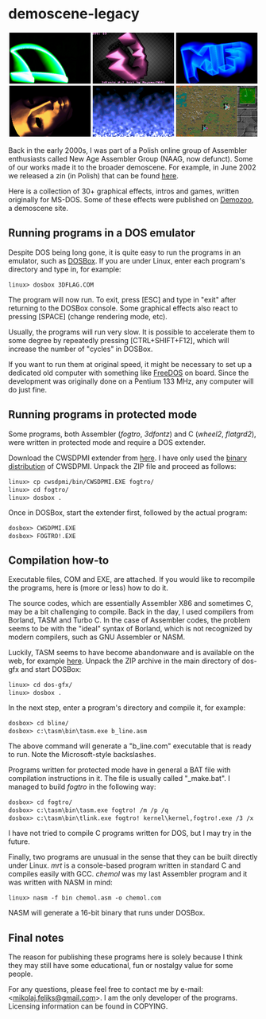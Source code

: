 # demoscene-legacy
<img src="./sample.png" alt="Sample image" width="600" />

Back in the early 2000s, I was part of a Polish online group of
Assembler enthusiasts called New Age Assembler Group (NAAG, 
now defunct). Some of our works made it to the broader demoscene. 
For example, in June 2002 we released a zin (in Polish) that can 
be found [here](http://www.pouet.net/prod.php?which=50666).

Here is a collection of 30+ graphical effects, intros and games, 
written originally for MS-DOS. Some of these effects were published 
on [Demozoo](https://demozoo.org/sceners/70017/), a demoscene site.


## Running programs in a DOS emulator

Despite DOS being long gone, it is quite easy to run the programs in
an emulator, such as [DOSBox](http://www.dosbox.com/). If you are 
under Linux, enter each program's directory and type in, for example:

```
linux> dosbox 3DFLAG.COM
```

The program will now run. To exit, press [ESC] and type in "exit"
after returning to the DOSBox console. Some graphical effects also
react to pressing [SPACE] (change rendering mode, etc).

Usually, the programs will run very slow. It is possible to accelerate
them to some degree by repeatedly pressing [CTRL+SHIFT+F12], 
which will increase the number of "cycles" in DOSBox.

If you want to run them at original speed, it might be necessary 
to set up a dedicated old computer with something like
[FreeDOS](http://www.freedos.org/) on board. Since the development 
was originally done on a Pentium 133 MHz, any computer will do 
just fine.


## Running programs in protected mode

Some programs, both Assembler (*fogtro*, *3dfontz*) and C (*wheel2*,
*flatgrd2*), were written in protected mode and require a DOS extender.

Download the CWSDPMI extender from 
[here](https://web.archive.org/web/20151217064947/http://homer.rice.edu/~sandmann/cwsdpmi/index.html).
I have only used the
[binary distribution](https://web.archive.org/web/20151217064947/http://homer.rice.edu/~sandmann/cwsdpmi/csdpmi7b.zip)
of CWSDPMI. Unpack the ZIP file and proceed as follows:

```
linux> cp cwsdpmi/bin/CWSDPMI.EXE fogtro/
linux> cd fogtro/
linux> dosbox .
```

Once in DOSBox, start the extender first, followed by the actual
program:

```
dosbox> CWSDPMI.EXE
dosbox> FOGTRO!.EXE
```


## Compilation how-to

Executable files, COM and EXE, are attached. If you would like to 
recompile the programs, here is (more or less) how to do it.

The source codes, which are essentially Assembler X86 and 
sometimes C, may be a bit challenging to compile. Back in the day, 
I used compilers from Borland, TASM and Turbo C. In the case 
of Assembler codes, the problem seems to be with the "ideal" syntax 
of Borland, which is not recognized by modern compilers, such as
GNU Assembler or NASM.

Luckily, TASM seems to have become abandonware and is available 
on the web, for example [here](http://trimtab.ca/assets/files/tasm.zip). 
Unpack the ZIP archive in the main directory of dos-gfx and 
start DOSBox:

```
linux> cd dos-gfx/
linux> dosbox .
```

In the next step, enter a program's directory and compile it, 
for example:

```
dosbox> cd bline/
dosbox> c:\tasm\bin\tasm.exe b_line.asm
```

The above command will generate a "b\_line.com" executable that is ready
to run. Note the Microsoft-style backslashes.

Programs written for protected mode have in general 
a BAT file with compilation instructions in it. The file is 
usually called "\_make.bat". I managed to build *fogtro* in 
the following way:

```
dosbox> cd fogtro/
dosbox> c:\tasm\bin\tasm.exe fogtro! /m /p /q
dosbox> c:\tasm\bin\tlink.exe fogtro! kernel\kernel,fogtro!.exe /3 /x
```

I have not tried to compile C programs written for DOS, but I
may try in the future.

Finally, two programs are unusual in the sense that they can 
be built directly under Linux. *mrt* is a console-based program 
written in standard C and compiles easily with GCC. *chemol* was 
my last Assembler program and it was written with NASM in mind:

```
linux> nasm -f bin chemol.asm -o chemol.com
```

NASM will generate a 16-bit binary that runs under DOSBox.


## Final notes

The reason for publishing these programs here is solely because I think
they may still have some educational, fun or nostalgy value for some 
people.

For any questions, please feel free to contact me by e-mail: 
\<<mikolaj.feliks@gmail.com>\>.
I am the only developer of the programs. Licensing information can be 
found in COPYING.
